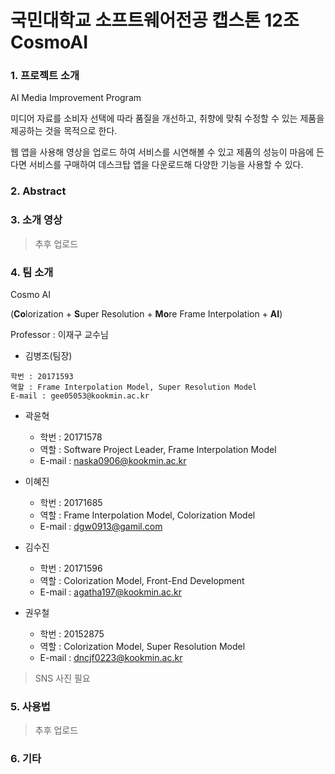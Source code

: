 # 국민대학교 소프트웨어전공 캡스톤 12조 CosmoAI

### 1. 프로젝트 소개

AI Media Improvement Program

미디어 자료를 소비자 선택에 따라 품질을 개선하고, 취향에 맞춰 수정할 수 있는 제품을 제공하는 것을 목적으로 한다. 

웹 앱을 사용해 영상을 업로드 하여 서비스를 시연해볼 수 있고 제품의 성능이 마음에 든다면 서비스를 구매하여 데스크탑 앱을 다운로드해 다양한 기능을 사용할 수 있다.

### 2. Abstract

### 3. 소개 영상

> 추후 업로드

### 4. 팀 소개

Cosmo AI 

(**Co**lorization + **S**uper Resolution + **Mo**re Frame Interpolation + **AI**) 

Professor : 이재구 교수님

* 김병조(팀장)  
```
학번 : 20171593  
역할 : Frame Interpolation Model, Super Resolution Model  
E-mail : gee05053@kookmin.ac.kr
```

* 곽윤혁
  - 학번 : 20171578
  - 역할 : Software Project Leader, Frame Interpolation Model
  - E-mail : naska0906@kookmin.ac.kr

* 이혜진
  - 학번 : 20171685
  - 역할 : Frame Interpolation Model, Colorization Model
  - E-mail : dgw0913@gamil.com

* 김수진
  - 학번 : 20171596
  - 역할 : Colorization Model, Front-End Development
  - E-mail : agatha197@kookmin.ac.kr

* 권우철
  - 학번 : 20152875
  - 역할 : Colorization Model, Super Resolution Model
  - E-mail : dncjf0223@kookmin.ac.kr


>  SNS 사진 필요

### 5. 사용법

> 추후 업로드

### 6. 기타

